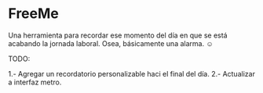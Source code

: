 # FreeMe

Una herramienta para recordar ese momento del día en que se está acabando la jornada laboral. Osea, básicamente una alarma.
☺

TODO:

1.- Agregar un recordatorio personalizable haci el final del día.
2.- Actualizar a interfaz metro.
